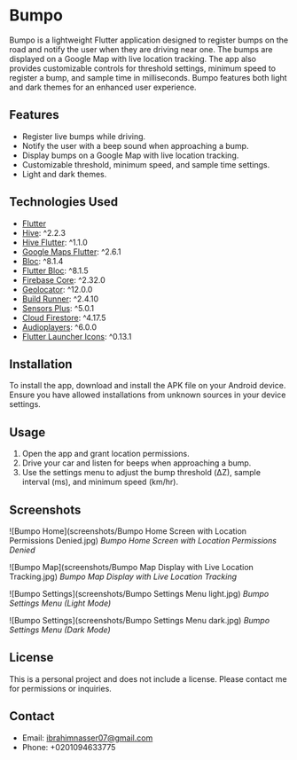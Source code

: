 # Bumpo

Bumpo is a lightweight Flutter application designed to register bumps on the road and notify the user when they are driving near one. The bumps are displayed on a Google Map with live location tracking. The app also provides customizable controls for threshold settings, minimum speed to register a bump, and sample time in milliseconds. Bumpo features both light and dark themes for an enhanced user experience.

## Features

- Register live bumps while driving.
- Notify the user with a beep sound when approaching a bump.
- Display bumps on a Google Map with live location tracking.
- Customizable threshold, minimum speed, and sample time settings.
- Light and dark themes.

## Technologies Used

- [Flutter](https://flutter.dev/)
- [Hive](https://pub.dev/packages/hive): ^2.2.3
- [Hive Flutter](https://pub.dev/packages/hive_flutter): ^1.1.0
- [Google Maps Flutter](https://pub.dev/packages/google_maps_flutter): ^2.6.1
- [Bloc](https://pub.dev/packages/bloc): ^8.1.4
- [Flutter Bloc](https://pub.dev/packages/flutter_bloc): ^8.1.5
- [Firebase Core](https://pub.dev/packages/firebase_core): ^2.32.0
- [Geolocator](https://pub.dev/packages/geolocator): ^12.0.0
- [Build Runner](https://pub.dev/packages/build_runner): ^2.4.10
- [Sensors Plus](https://pub.dev/packages/sensors_plus): ^5.0.1
- [Cloud Firestore](https://pub.dev/packages/cloud_firestore): ^4.17.5
- [Audioplayers](https://pub.dev/packages/audioplayers): ^6.0.0
- [Flutter Launcher Icons](https://pub.dev/packages/flutter_launcher_icons): ^0.13.1

## Installation

To install the app, download and install the APK file on your Android device. Ensure you have allowed installations from unknown sources in your device settings.

## Usage

1. Open the app and grant location permissions.
2. Drive your car and listen for beeps when approaching a bump.
3. Use the settings menu to adjust the bump threshold (ΔZ), sample interval (ms), and minimum speed (km/hr).

## Screenshots

![Bumpo Home](screenshots/Bumpo Home Screen with Location Permissions Denied.jpg)
*Bumpo Home Screen with Location Permissions Denied*

![Bumpo Map](screenshots/Bumpo Map Display with Live Location Tracking.jpg)
*Bumpo Map Display with Live Location Tracking*

![Bumpo Settings](screenshots/Bumpo Settings Menu light.jpg)
*Bumpo Settings Menu (Light Mode)*

![Bumpo Settings](screenshots/Bumpo Settings Menu dark.jpg)
*Bumpo Settings Menu (Dark Mode)*

## License

This is a personal project and does not include a license. Please contact me for permissions or inquiries.

## Contact

- Email: ibrahimnasser07@gmail.com
- Phone: +0201094633775